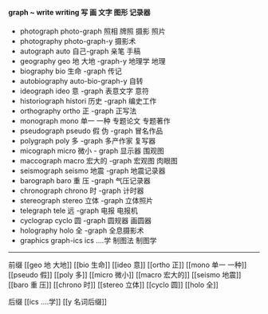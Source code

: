 #### graph ~ write writing 写 画 文字 图形 记录器

- photograph photo-graph 照相 牌照 摄影 照片
- photography photo-graph-y 摄影术
- autograph auto 自己-graph  亲笔  手稿
- geography geo 地 大地 -graph-y 地理学 地理
- biography bio 生命 -graph 传记
- autobiography auto-bio-graph-y 自转
- ideograph ideo 意 -graph 表意文字 意符
- historiograph histori 历史 -graph  编史工作
- orthography ortho 正 -graph  正写法
- monograph mono 单一 一种   专题论文 专题著作
- pseudograph  pseudo 假 伪 -graph 冒名作品
- polygraph poly 多 -graph 多产作家 复写器
- micograph micro 微小 - graph 显示器 围观图
- maccograph macro 宏大的 -graph 宏观图 肉眼图
- seismograph seismo 地震 -graph  地震记录器
- barograph baro 重 压 -graph 气压记录器
- chronograph chrono 时 -graph 计时器 
- stereograph stereo 立体 -graph 立体照片
- telegraph tele  远 -graph  电报 电报机
- cyclograp cyclo 圆 -graph 圆规器 画圆器
- holography holo 全 -graph 全息摄影术
- graphics graph-ics  ics ....学 制图法 制图学

---
前缀
[[geo 地 大地]]
[[bio 生命]]
[[ideo 意]]
[[ortho 正]]
[[mono 单一 一种]]
[[pseudo 假]]
[[poly 多]]
[[micro 微小]]
[[macro 宏大的]]
[[seismo 地震]]
[[baro 重 压]]
[[chrono 时]]
[[stereo 立体]]
[[cyclo 圆]]
[[holo 全]]

后缀
[[ics ....学]]
[[y 名词后缀]]